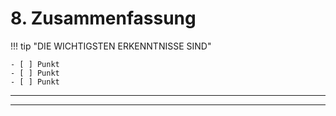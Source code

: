 <!--
CO_OP_TRANSLATOR_METADATA:
{
  "original_hash": "ef7f514ede16a170411752b56bedaa5a",
  "translation_date": "2025-09-24T10:55:20+00:00",
  "source_file": "workshop/docs/instructions/7-Wrap-up.md",
  "language_code": "de"
}
-->
# 8. Zusammenfassung

!!! tip "DIE WICHTIGSTEN ERKENNTNISSE SIND"

    - [ ] Punkt
    - [ ] Punkt
    - [ ] Punkt

---

---

